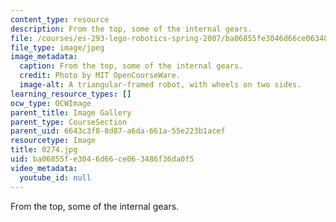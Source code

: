 ```yaml
---
content_type: resource
description: From the top, some of the internal gears.
file: /courses/es-293-lego-robotics-spring-2007/ba06855fe3046d66ce063486f36da0f5_0274.jpg
file_type: image/jpeg
image_metadata:
  caption: From the top, some of the internal gears.
  credit: Photo by MIT OpenCourseWare.
  image-alt: A triangular-framed robot, with wheels on two sides.
learning_resource_types: []
ocw_type: OCWImage
parent_title: Image Gallery
parent_type: CourseSection
parent_uid: 6643c3f8-8d87-a6da-661a-55e223b1acef
resourcetype: Image
title: 0274.jpg
uid: ba06855f-e304-6d66-ce06-3486f36da0f5
video_metadata:
  youtube_id: null
---
```

From the top, some of the internal gears.